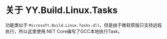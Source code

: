 ﻿# 关于 YY.Build.Linux.Tasks

功能类似于 `Microsoft.Build.Linux.Tasks.dll`，但是由于微软原版只支持远程执行，所以这里使用.NET Core编写了GCC本地执行Task。
